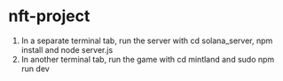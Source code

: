 # nft-project

1. In a separate terminal tab, run the server with cd solana_server, npm install and node server.js
2. In another terminal tab, run the game with cd mintland and sudo npm run dev
